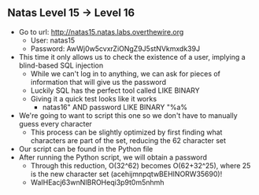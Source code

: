 ## Natas Level 15 → Level 16
- Go to url: http://natas15.natas.labs.overthewire.org
    - User: natas15
    - Password: AwWj0w5cvxrZiONgZ9J5stNVkmxdk39J
- This time it only allows us to check the existence of a user, implying a blind-based SQL injection
    - While we can't log in to anything, we can ask for pieces of information that will give us the password
    - Luckily SQL has the perfect tool called LIKE BINARY
    - Giving it a quick test looks like it works
        - natas16" AND password LIKE BINARY "%a%
- We're going to want to script this one so we don't have to manually guess every character
    - This process can be slightly optimized by first finding what characters are part of the set, reducing the 62 character set
- Our script can be found in the Python file
- After running the Python script, we will obtain a password
    - Through this reduction, O(32^62) becomes O(62+32^25), where 25 is the new character set (acehijmnpqtwBEHINORW35690)!
    - WaIHEacj63wnNIBROHeqi3p9t0m5nhmh